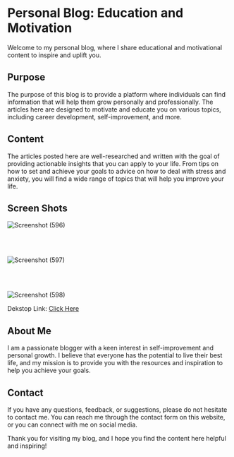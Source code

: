 <h1>Personal Blog: Education and Motivation</h1>

<p>Welcome to my personal blog, where I share educational and motivational content to inspire and uplift you.</p>

<h2>Purpose</h2>

<p>The purpose of this blog is to provide a platform where individuals can find information that will help them grow personally and professionally. The articles here are designed to motivate and educate you on various topics, including career development, self-improvement, and more.</p>

<h2>Content</h2>

<p>The articles posted here are well-researched and written with the goal of providing actionable insights that you can apply to your life. From tips on how to set and achieve your goals to advice on how to deal with stress and anxiety, you will find a wide range of topics that will help you improve your life.</p>

<h2>Screen Shots</h2>

![Screenshot (596)](https://github.com/Zenith-17/Incandescent/assets/99113156/7adf0dc1-1879-4f5a-b315-d05dc6b40dbc)

<br><br>

![Screenshot (597)](https://github.com/Zenith-17/Incandescent/assets/99113156/f47897ad-22af-4e14-a8cc-930d1678f07a)

<br><br>

![Screenshot (598)](https://github.com/Zenith-17/Incandescent/assets/99113156/58456c55-afa1-4be3-8af6-3749f0659c3c)

<p>Dekstop Link:
<a href="https://incandescent-git-main-atharvabhatnagar.vercel.app/">Click Here</a></p>
<h2>About Me</h2>


<p>I am a passionate blogger with a keen interest in self-improvement and personal growth. I believe that everyone has the potential to live their best life, and my mission is to provide you with the resources and inspiration to help you achieve your goals.</p>

<h2>Contact</h2>

<p>If you have any questions, feedback, or suggestions, please do not hesitate to contact me. You can reach me through the contact form on this website, or you can connect with me on social media.</p>

<p>Thank you for visiting my blog, and I hope you find the content here helpful and inspiring!</p>
